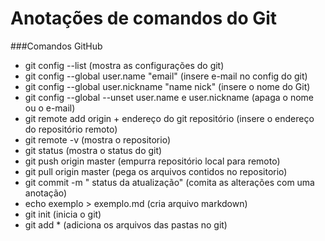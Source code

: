 # Anotações de comandos do Git

###Comandos GitHub 

* git config --list (mostra as configurações do git)
* git config --global user.name "email" (insere e-mail no config do git) 
* git config --global user.nickname "name nick" (insere o nome do Git)
* git config --global --unset user.name e user.nickname (apaga o nome ou o e-mail)
* git remote add origin + endereço do git repositório (insere o endereço do repositório remoto)
* git remote -v (mostra o repositorio)
* git status (mostra o status do git)
* git push origin master (empurra repositório local para remoto)
* git pull origin master (pega os arquivos contidos no repositorio)
* git commit -m " status da atualização" (comita as alterações com uma anotação)
* echo exemplo > exemplo.md (cria arquivo markdown)
* git init (inicia o git)
* git add * (adiciona os arquivos das pastas no git)